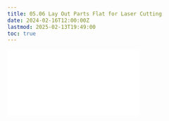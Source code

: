 ```yaml
---
title: 05.06 Lay Out Parts Flat for Laser Cutting
date: 2024-02-16T12:00:00Z
lastmod: 2025-02-13T19:49:00
toc: true
---
```


![Link to included file content](../../../../digital-fabrication/laser-cutting/lay-parts-flat-for-laser-cutting-fusion-360.md)

